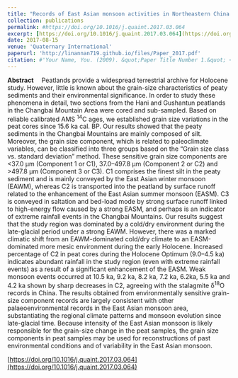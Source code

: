 ```yaml
---
title: "Records of East Asian monsoon activities in Northeastern China since 15.6 ka, based on grain size analysis of peaty sediments in the Changbai Mountains"
collection: publications
permalink: #https://doi.org/10.1016/j.quaint.2017.03.064
excerpt: [https://doi.org/10.1016/j.quaint.2017.03.064](https://doi.org/10.1016/j.quaint.2017.03.064)
date: 2017-08-15
venue: 'Quaternary International'
paperurl: 'http://linannan719.github.io/files/Paper_2017.pdf'
citation: #'Your Name, You. (2009). &quot;Paper Title Number 1.&quot; <i>Journal 1</i>. 1(1).'
---
```



**Abstract** &emsp;Peatlands provide a widespread terrestrial archive for Holocene study. However, little is known about the grain-size characteristics of peaty sediments and their environmental significance. In order to study these phenomena in detail, two sections from the Hani and Gushantun peatlands in the Changbai Mountain Area were cored and sub-sampled. Based on reliable calibrated AMS <sup>14</sup>C ages, we established grain size variations in the peat cores since 15.6 ka cal. BP. Our results showed that the peaty sediments in the Changbai Mountains are mainly composed of silt. Moreover, the grain size component, which is related to paleoclimate variables, can be classified into three groups based on the “Grain size class vs. standard deviation” method. These sensitive grain size components are <37.0 μm (Component 1 or C1), 37.0–497.8 μm (Component 2 or C2) and >497.8 μm (Component 3 or C3). C1 comprises the finest silt in the peaty sediment and is mainly conveyed by the East Asian winter monsoon (EAWM), whereas C2 is transported into the peatland by surface runoff related to the enhancement of the East Asian summer monsoon (EASM). C3 is conveyed in saltation and bed-load mode by strong surface runoff linked to high-energy flow caused by a strong EASM, and perhaps is an indicator of extreme rainfall events in the Changbai Mountains. Our results suggest that the study region was dominated by a cold/dry environment during the late-glacial period under a strong EAWM. However, there was a marked climatic shift from an EAWM-dominated cold/dry climate to an EASM-dominated more mesic environment during the early Holocene. Increased percentage of C2 in peat cores during the Holocene Optimum (9.0–4.5 ka) indicates abundant rainfall in the study region (even with extreme rainfall events) as a result of a significant enhancement of the EASM. Weak monsoon events occurred at 10.5 ka, 9.2 ka, 8.2 ka, 7.2 ka, 6.2ka, 5.5 ka and 4.2 ka shown by sharp decreases in C2, agreeing with the stalagmite δ<sup>18</sup>O records in China. The results obtained from environmentally sensitive grain-size component records are largely consistent with other palaeoenvironmental records in the East Asian monsoon area, substantiating the regional climate patterns and monsoon evolution since late-glacial time. Because intensity of the East Asian monsoon is likely responsible for the grain-size change in the peat samples, the grain size components in peat samples may be used for reconstructions of past environmental conditions and of variability in the East Asian monsoon.

[https://doi.org/10.1016/j.quaint.2017.03.064](https://doi.org/10.1016/j.quaint.2017.03.064)
